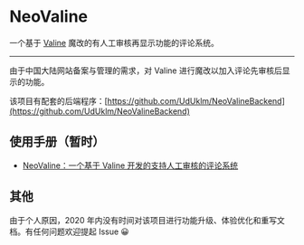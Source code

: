 # NeoValine

一个基于 [Valine](https://github.com/xCss/Valine) 魔改的有人工审核再显示功能的评论系统。

---

由于中国大陆网站备案与管理的需求，对 Valine 进行魔改以加入评论先审核后显示的功能。

该项目有配套的后端程序：[https://github.com/UdUklm/NeoValineBackend](https://github.com/UdUklm/NeoValineBackend)

## 使用手册（暂时）

- [NeoValine：一个基于 Valine 开发的支持人工审核的评论系统](https://www.ohmysites.com/archives/15/)

## 其他

由于个人原因，2020 年内没有时间对该项目进行功能升级、体验优化和重写文档。有任何问题欢迎提起 Issue 😀
